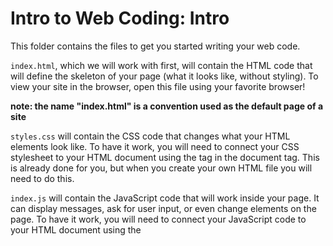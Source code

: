 # Intro to Web Coding: Intro

This folder contains the files to get you started writing your web code. 

`index.html`, which we will work with first, will contain the HTML code that will define the skeleton of your page (what it looks like, without styling). To view your site in the browser, open this file using your favorite browser! 

**note: the name "index.html" is a convention used as the default page of a site**

`styles.css` will contain the CSS code that changes what your HTML elements look like. To have it work, you will need to connect your CSS stylesheet to your HTML document using the <link> tag in the document <head> tag. This is already done for you, but when you create your own HTML file you will need to do this.

`index.js` will contain the JavaScript code that will work inside your page. It can display messages, ask for user input, or even change elements on the page. To have it work, you will need to connect your JavaScript code to your HTML document using the <script> tag in the document <head> tag. This is already done for you, but when you create your own HTML file you will need to do this.

Here's what we're going to do:

**Open this project in Stackblitz**: [https://stackblitz.com/edit/oasis-workshop-3-testing?file=index.html](https://stackblitz.com/edit/oasis-workshop-3-testing?file=index.html)

*Once in Stackblitz, make sure you hit Fork to copy this code*

**note: if you're using your own IDE (not Stackblitz), to see changes to your page while editing, save your changed files and refresh the page in your browser. We'd highly recommend you use Stackblitz though**


HTML:
1. Go through what's in the page (as a group)
2. Add a text heading to our HTML page. It can say whatever you want
3. Add two (2) paragraph below that heading. They can also say what you want, but should be longer than the heading
4. Add an image to your page. It can be a cute puppy image downloaded from the Internet or just a random photo from your desktop!

Check out this cheat sheet for more help writing: (https://raw.githubusercontent.com/iLoveCodingOrg/html-cheatsheet/master/html-cheatsheet.gif)[https://raw.githubusercontent.com/iLoveCodingOrg/html-cheatsheet/master/html-cheatsheet.gif]

And this listing of all the tags!
[https://www.w3schools.com/tags/default.asp](https://www.w3schools.com/tags/default.asp)

At this point your site will be functional but pretty plain. Let's add some styling!

CSS:
1. Add CSS rules to make all headers orange and twice as large
2. Add a class to your first paragraph element: 'fun-text'
3. Add CSS rules to fun-text to make it pink and italicized
4. Add a class to your image element: 'rounded'
5. Add CSS rules to make this image rounded

Check out this cheat sheet for more help writing: (https://raw.githubusercontent.com/iLoveCodingOrg/css-cheatsheet/master/css-cheatsheet.gif)[https://raw.githubusercontent.com/iLoveCodingOrg/css-cheatsheet/master/css-cheatsheet.gif]

And this listing of all the styles!
[https://www.w3schools.com/cssref/default.asp](https://www.w3schools.com/cssref/default.asp)

Add this point your site looks a little less plain, perhaps a little funkier! But we can't really interact with it in any way. Let's change that!

JavaScript:
1. In the function we have created, we're going to add some code to display a message to our user!
2. Using the "alert" function in JavaScript, we'll greet our user when they press a button
3. Add a new function that will change some text on your screen using document.getElementByID()

Check this out for more help writing JS code:
[https://www.w3schools.com/js/js_syntax.asp](https://www.w3schools.com/js/js_syntax.asp)